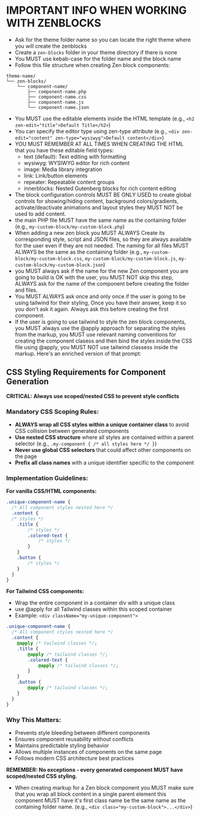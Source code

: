 # IMPORTANT INFO WHEN WORKING WITH ZENBLOCKS

* Ask for the theme folder name so you can locate the right theme where you will create the zenblocks
* Create a ``zen-blocks`` folder in your theme directory if there is none
* You MUST use kebab-case for the folder name and the block name
* Follow this file structure when creating Zen block components: 
```
theme-name/
└── zen-blocks/
    └── component-name/
        ├── component-name.php
        ├── component-name.css
        ├── component-name.js
        └── component-name.json
```
* You MUST use the editable elements inside the HTML template (e.g., ``<h2 zen-edit="title">Default Title</h2>``)
* You can specify the editor type using zen-type attribute (e.g., ``<div zen-edit="content" zen-type="wysiwyg">Default content</div>``)
* YOU MUST REMEMBER AT ALL TIMES WHEN CREATING THE HTML that you have these editable field types:
    * text (default): Text editing with formatting
    * wysiwyg: WYSIWYG editor for rich content
    * image: Media library integration
    * link: Link/button elements
    * repeater: Repeatable content groups
    * innerblocks: Nested Gutenberg blocks for rich content editing
* The block configuration controls MUST BE ONLY USED to create global controls for showing/hiding content, background colors/gradients, activate/deactivate animations and layout styles they MUST NOT be used to add content.
* the main PHP file MUST have the same name as the containing folder (e.g., ``my-custom-block/my-custom-block.php``)
* When adding a new zen block you MUST ALWAYS Create its corresponding style, script and JSON files, so they are always available for the user even if they are not needed. The naming for all files MUST ALWAYS be the same as the containing folder (e.g., ``my-custom-block/my-custom-block.css``, ``my-custom-block/my-custom-block.js``, ``my-custom-block/my-custom-block.json``)
* you MUST always ask if the name for the new Zen component you are going to build is OK with the user, you MUST NOT skip this step, ALWAYS ask for the name of the component before creating the folder and files.
* You MUST ALWAYS ask once and only once if the user is going to be using tailwind for their styling, Once you have their answer, keep it so you don't ask it again. Always ask this before creating the first component.
* If the user is going to use tailwind to style the zen block components, you MUST always use the @apply approach for separating the styles from the markup, you MUST use relevant naming conventions for creating the component clasess and then bind the styles inside the CSS file using @apply, you MUST NOT use tailwind classess inside the markup.
Here's an enriched version of that prompt:

## CSS Styling Requirements for Component Generation

**CRITICAL: Always use scoped/nested CSS to prevent style conflicts**

### Mandatory CSS Scoping Rules:
* **ALWAYS wrap all CSS styles within a unique container class** to avoid CSS collision between generated components
* **Use nested CSS structure** where all styles are contained within a parent selector (e.g., `.my-component { /* all styles here */ }`)
* **Never use global CSS selectors** that could affect other components on the page
* **Prefix all class names** with a unique identifier specific to the component

### Implementation Guidelines:

**For vanilla CSS/HTML components:**
```css
.unique-component-name {
  /* All component styles nested here */
  .content { 
  /* styles */
    .title {
        /* styles */
        .colored-text {
            /* styles */
        }
    }
    .button { 
        /* styles */
    }
  }
}
```

**For Tailwind CSS components:**
* Wrap the entire component in a container div with a unique class
* use @apply for all Tailwind classes within this scoped container
* Example: `<div className="my-unique-component">`
```css
.unique-component-name {
  /* All component styles nested here */
  .content { 
    @apply /* tailwind classes */;
    .title {
        @apply /* tailwind classes */;
        .colored-text {
            @apply /* tailwind classes */;
        }
    }
    .button { 
        @apply /* tailwind classes */;
    }
  }
}
```

### Why This Matters:
* Prevents style bleeding between different components
* Ensures component reusability without conflicts
* Maintains predictable styling behavior
* Allows multiple instances of components on the same page
* Follows modern CSS architecture best practices

**REMEMBER: No exceptions - every generated component MUST have scoped/nested CSS styling.**

* When creating markup for a Zen block component you MUST make sure that you wrap all block content in a single parent element this component MUST have it's first class name be the same name as the containing folder name. (e.g., ``<div class="my-custom-block">...</div>``)
